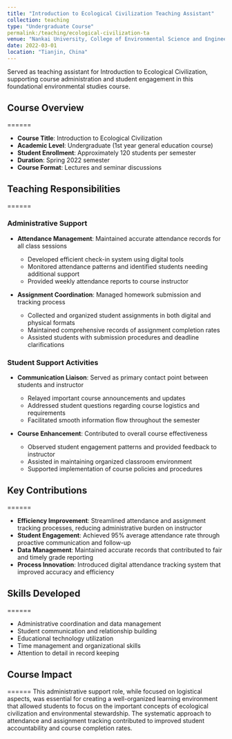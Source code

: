 ```yaml
---
title: "Introduction to Ecological Civilization Teaching Assistant"
collection: teaching
type: "Undergraduate Course"
permalink:/teaching/ecological-civilization-ta
venue: "Nankai University, College of Environmental Science and Engineering"
date: 2022-03-01
location: "Tianjin, China"
---
```


Served as teaching assistant for Introduction to Ecological Civilization, supporting course administration and student engagement in this foundational environmental studies course.

## Course Overview
======
* **Course Title**: Introduction to Ecological Civilization
* **Academic Level**: Undergraduate (1st year general education course)
* **Student Enrollment**: Approximately 120 students per semester
* **Duration**: Spring 2022 semester
* **Course Format**: Lectures and seminar discussions

## Teaching Responsibilities
======

### Administrative Support
* **Attendance Management**: Maintained accurate attendance records for all class sessions
  * Developed efficient check-in system using digital tools
  * Monitored attendance patterns and identified students needing additional support
  * Provided weekly attendance reports to course instructor

* **Assignment Coordination**: Managed homework submission and tracking process
  * Collected and organized student assignments in both digital and physical formats
  * Maintained comprehensive records of assignment completion rates
  * Assisted students with submission procedures and deadline clarifications

### Student Support Activities
* **Communication Liaison**: Served as primary contact point between students and instructor
  * Relayed important course announcements and updates
  * Addressed student questions regarding course logistics and requirements
  * Facilitated smooth information flow throughout the semester

* **Course Enhancement**: Contributed to overall course effectiveness
  * Observed student engagement patterns and provided feedback to instructor
  * Assisted in maintaining organized classroom environment
  * Supported implementation of course policies and procedures

## Key Contributions
======
* **Efficiency Improvement**: Streamlined attendance and assignment tracking processes, reducing administrative burden on instructor
* **Student Engagement**: Achieved 95% average attendance rate through proactive communication and follow-up
* **Data Management**: Maintained accurate records that contributed to fair and timely grade reporting
* **Process Innovation**: Introduced digital attendance tracking system that improved accuracy and efficiency

## Skills Developed
======
* Administrative coordination and data management
* Student communication and relationship building
* Educational technology utilization
* Time management and organizational skills
* Attention to detail in record keeping

## Course Impact
======
This administrative support role, while focused on logistical aspects, was essential for creating a well-organized learning environment that allowed students to focus on the important concepts of ecological civilization and environmental stewardship. The systematic approach to attendance and assignment tracking contributed to improved student accountability and course completion rates.
